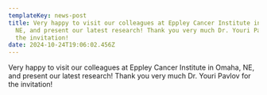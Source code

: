 ```yaml
---
templateKey: news-post
title: Very happy to visit our colleagues at Eppley Cancer Institute in Omaha,
  NE, and present our latest research! Thank you very much Dr. Youri Pavlov for
  the invitation!
date: 2024-10-24T19:06:02.456Z
---
```

Very happy to visit our colleagues at Eppley Cancer Institute in Omaha, NE, and present our latest research! Thank you very much Dr. Youri Pavlov for the invitation!